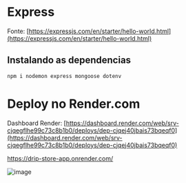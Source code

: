 # Express
Fonte: [https://expressjs.com/en/starter/hello-world.html](https://expressjs.com/en/starter/hello-world.html)

## Instalando as dependencias

```js
npm i nodemon express mongoose dotenv
```

# Deploy no Render.com

Dashboard Render: [https://dashboard.render.com/web/srv-cjqegflhe99c73c8b1b0/deploys/dep-cjqej40jbais73bqeqf0](https://dashboard.render.com/web/srv-cjqegflhe99c73c8b1b0/deploys/dep-cjqej40jbais73bqeqf0)

https://drip-store-app.onrender.com/

![image](https://github.com/angelolustosa/drip-store-api/assets/15823158/cabecdbc-cb10-4c06-ade7-09a18f336fe7)
